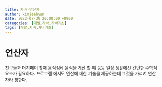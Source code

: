```yaml
---
title: 자바-연산자
author: kimjeahyun
date: 2022-07-30 20:00:00 +0900
categories: [개발,자바,자바기초]
tags: [개발,자바,자바기초]
---
```


# 연산자 

친구들과 더치페이 할때 음식점에 음식을 계산 할 떄 등등
일상 생활에선 간단한 수학적 요소가 필요하다. 프로그램 에서도 연산에 대한 기술을 제공하는데 그것을 가리켜 연산자라 칭한다.

